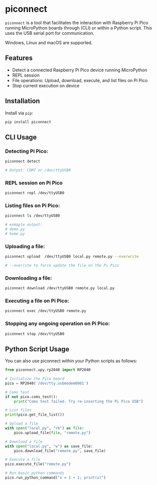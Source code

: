 # piconnect
`piconnect` is a tool that facilitates the interaction with Raspberry Pi Pico running MicroPython boards through (CLI) or within a Python script. This uses the USB serial port for communication.

Windows, Linux and macOS are supported.

## Features
- Detect a connected Raspberry Pi Pico device running MicroPython
- REPL session
- File operations: Upload, download, execute, and list files on Pi Pico
- Stop current execution on device

## Installation
Install via `pip`:

``` bash 
pip install piconnect
```


## CLI Usage


### Detecting Pi Pico:
``` bash
piconnect detect

# Output: COM7 or /dev/ttyUSB0
```

### REPL session on Pi Pico
``` bash
piconnect repl /dev/ttyUSB0
```

### Listing files on Pi Pico:
``` bash
piconnect ls /dev/ttyUSB0

# exmaple output:
# demo.py
# home.py
```

### Uploading a file:
``` bash
piconnect upload  /dev/ttyUSB0 local.py remote.py --overwrite

# --overrite to force update the file on the Pi Pico
```

### Downloading a file:
``` bash
piconnect download /dev/ttyUSB0 remote.py local.py
```

### Executing a file on Pi Pico:
``` bash
piconnect exec /dev/ttyUSB0 remote.py
```

### Stopping any ongoing operation on Pi Pico:
``` bash
piconnect stop /dev/ttyUSB0
```


## Python Script Usage
You can also use piconnect within your Python scripts as follows:

``` python
from piconnect.upy.rp2040 import RP2040

# Initialize the Pico board
pico = RP2040('/dev/tty.usbmodem0001')

# Coms test
if not pico.coms_test():
    print("Coms test failed. Try re-inserting the Pi Pico USB")

# List files
print(pico.get_file_list())

# Upload a file
with open("local.py", "rb") as file:
    pico.upload_file(file, "remote.py")

# Download a file
with open("local.py", "w") as save_file:
    pico.download_file("remote.py", save_file)

# Execute a file
pico.execute_file("remote.py")

# Run basic python commands
pico.run_python_command("x = 1 + 1; print(x)")
```